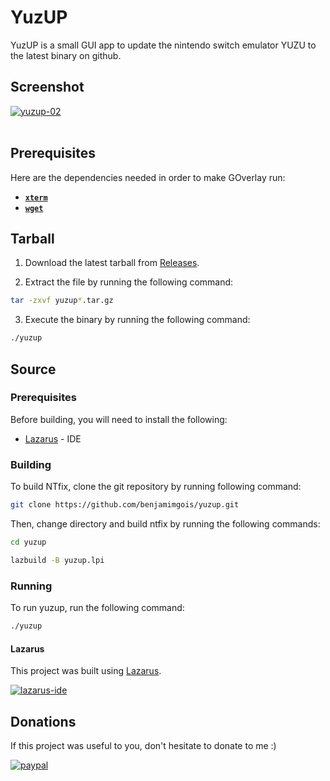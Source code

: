 # YuzUP

YuzUP is a small GUI app to update the nintendo switch emulator YUZU to the latest binary on github.

## Screenshot

<a href="https://imgbb.com/"><img src="https://i.ibb.co/yPDCgPZ/yuzup-02.png" alt="yuzup-02" border="0"></a><br /><a target='_blank' href='https://pt-br.imgbb.com/'></a><br />


## Prerequisites

Here are the dependencies needed in order to make GOverlay run:

 - [**`xterm`**](https://www.archlinux.org/packages/?name=xterm) 
 - [**`wget`**](https://www.archlinux.org/packages/extra/x86_64/wget/) 
 


## Tarball

1. Download the latest tarball from [Releases](https://github.com/benjamimgois/yuzup/releases).

2. Extract the file by running the following command:

```bash
tar -zxvf yuzup*.tar.gz
```

3. Execute the binary by running the following command:

```bash
./yuzup
```

## Source

### Prerequisites

Before building, you will need to install the following:

 - [Lazarus](https://github.com/graemeg/lazarus) - IDE

### Building

To build NTfix, clone the git repository by running following command:

```bash
git clone https://github.com/benjamimgois/yuzup.git
```


Then, change directory and build ntfix by running the following commands:

```bash
cd yuzup

lazbuild -B yuzup.lpi
```

### Running

To run yuzup, run the following command:

```bash
./yuzup
```

#### Lazarus

This project was built using [Lazarus](https://github.com/graemeg/lazarus).

[![lazarus-ide](https://i.ibb.co/9ykXNtw/Laz-banner.png)](https://www.lazarus-ide.org/)


## Donations

If this project was useful to you, don't hesitate to donate to me :)

[![paypal](https://www.paypalobjects.com/en_US/i/btn/btn_donateCC_LG.gif)](https://www.paypal.com/cgi-bin/webscr?cmd=_s-xclick&hosted_button_id=Q5EYYEJ5NSJAU&source=url)


